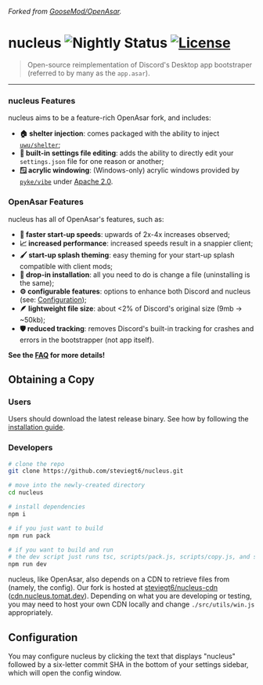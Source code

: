 _Forked from [GooseMod/OpenAsar](https://github.com/GooseMod/OpenAsar)._

# nucleus ![Nightly Status](https://github.com/steviegt6/nucleus/actions/workflows/nightly.yml/badge.svg) [![License](https://img.shields.io/badge/License-MIT-blue.svg)](https://choosealicense.com/licenses/mit/l)

<!-- ### Acrylic fork (Windows only) - uses [`@pyke/vibe`](https://github.com/pykeio/vibe) under [Apache 2.0](https://github.com/pykeio/vibe/blob/main/LICENSE) -->

> Open-source reimplementation of Discord's Desktop app bootstraper (referred to by many as the `app.asar`).

---

### nucleus Features

nucleus aims to be a feature-rich OpenAsar fork, and includes:

-   **:house: shelter injection**: comes packaged with the ability to inject [`uwu/shelter`](https://github.com/uwu/shelter);
-   **:memo: built-in settings file editing**: adds the ability to directly edit your `settings.json` file for one reason or another;
-   **:window: acrylic windowing**: (Windows-only) acrylic windows provided by [`pyke/vibe`](https://github.com/pykeio/vibe) under [Apache 2.0](https://github.com/pykeio/vibe/blob/main/LICENSE).

### OpenAsar Features

nucleus has all of OpenAsar's features, such as:

-   **:rocket: faster start-up speeds**: upwards of 2x-4x increases observed;
-   **:chart_with_upwards_trend: increased performance**: increased speeds result in a snappier client;
-   **:paintbrush: start-up splash theming**: easy theming for your start-up splash compatible with client mods;
-   **:electric_plug: drop-in installation**: all you need to do is change a file (uninstalling is the same);
-   **:gear: configurable features**: options to enhance both Discord and nucleus (see: [Configuration](#configuration));
-   **:feather: lightweight file size**: about <2% of Discord's original size (9mb -> ~50kb);
-   **:shield: reduced tracking**: removes Discord's built-in tracking for crashes and errors in the bootstrapper (not app itself).

**See the [FAQ](FAQ.md) for more details!**

## Obtaining a Copy

### Users

Users should download the latest release binary. See how by following the [installation guide](https://github.com/steviegt6/nucleus/wiki/Install-Guide).

### Developers

```sh
# clone the repo
git clone https://github.com/steviegt6/nucleus.git

# move into the newly-created directory
cd nucleus

# install dependencies
npm i

# if you just want to build
npm run pack

# if you want to build and run
# the dev script just runs tsc, scripts/pack.js, scripts/copy.js, and scripts/run.js
npm run dev
```

nucleus, like OpenAsar, also depends on a CDN to retrieve files from (namely, the config). Our fork is hosted at [steviegt6/nucleus-cdn](https://github.com/steviegt6/nucleus-cdn) ([cdn.nucleus.tomat.dev](https://cdn.nucleus.tomat.dev)). Depending on what you are developing or testing, you may need to host your own CDN locally and change `./src/utils/win.js` appropriately.

## Configuration

You may configure nucleus by clicking the text that displays "nucleus" followed by a six-letter commit SHA in the bottom of your settings sidebar, which will open the config window.
